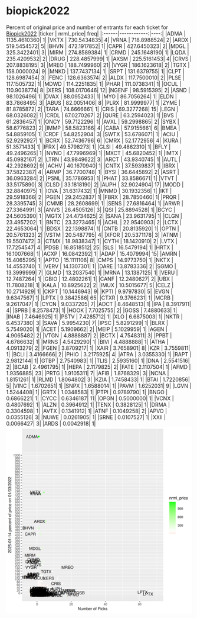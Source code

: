 # biopick2022
Percent of original price and number of entrants for each ticket for [Biopick2022](https://twitter.com/hashtag/Biopick2022)
|ticker |   nrml_price| freq|
|:------|------------:|----:|
|ADMA   | 1135.4610360|    1|
|VKTX   |  730.5434835|    4|
|VRNA   |  718.8988524|    2|
|ARDX   |  519.5454572|    5|
|BHVN   |  472.1917852|    1|
|CAPR   |  427.6450323|    2|
|MDGL   |  325.3422401|    3|
|MIRM   |  274.8589384|    1|
|CRMD   |  245.1648190|    1|
|LQDA   |  235.4209532|    2|
|DRUG   |  228.4857999|    1|
|AXSM   |  225.5161453|    4|
|CRVS   |  207.8838195|    3|
|MREO   |  188.7499960|   21|
|VYGR   |  186.1623618|    2|
|TGTX   |  158.0000024|    9|
|MNKD   |  137.7437134|    1|
|SRPT   |  131.6379755|    1|
|CLPT   |  128.6987454|    3|
|FENC   |  128.6363574|    2|
|ALDX   |  117.7500010|    2|
|PLSE   |  117.1505732|    1|
|MDWD   |  114.2251835|    1|
|PHAR   |  111.0738341|    1|
|OCUL   |  110.9038774|    8|
|XERS   |  108.0170646|   12|
|NGENF  |   98.5915395|    2|
|ASND   |   98.1026496|    1|
|DVAX   |   88.0952433|    1|
|MYO    |   86.7056264|    1|
|ELDN   |   83.7868495|    3|
|ABUS   |   82.0051406|    8|
|PLRX   |   81.9999977|    1|
|ZYME   |   81.8785872|    2|
|TARA   |   74.6666661|    1|
|CRIS   |   69.3277268|   15|
|LEGN   |   68.0326082|    1|
|CRDL   |   67.0270267|    2|
|QURE   |   63.2594023|    1|
|BVS    |   61.2836457|    1|
|ONCY   |   59.7122296|    1|
|AVXL   |   59.2998865|    2|
|SYBX   |   58.6776823|    2|
|IMMP   |   58.5823166|    4|
|CABA   |   57.9155661|    6|
|BMEA   |   54.8859105|    1|
|CRDF   |   54.8252904|    3|
|SWTX   |   53.6786071|    1|
|ACIU   |   52.9292927|    1|
|BCRX   |   52.7436796|    6|
|CMRX   |   52.1772956|    4|
|KURA   |   51.3571433|    1|
|IFRX   |   49.5798273|    1|
|GLSI   |   49.4862310|    1|
|BFLY   |   49.2496265|    1|
|NVNO   |   47.7996969|    1|
|MXCT   |   45.6820452|    1|
|IMTX   |   45.0982167|    2|
|LTRN   |   43.9849622|    3|
|ARCT   |   43.9340745|    1|
|AUTL   |   42.2928692|    9|
|ACHV   |   40.1670940|    1|
|CNTX   |   37.5939837|    1|
|IBRX   |   37.5822387|    4|
|ARMP   |   36.7700748|    1|
|BYSI   |   36.6445892|    2|
|ASRT   |   36.0963284|    2|
|PSNL   |   35.1786953|    1|
|PHAT   |   33.8586671|    1|
|VTVT   |   33.5175890|    3|
|CLSD   |   33.1818190|    2|
|AUPH   |   32.9024904|   17|
|MODD   |   32.8840975|    1|
|IOVA   |   31.6317432|    1|
|MNMD   |   30.1932356|    1|
|IKT    |   29.5918366|    2|
|PGEN   |   29.2452837|    1|
|FBRX   |   28.7850460|    1|
|PRQR   |   28.3395745|    3|
|CMMB   |   28.2608699|    1|
|SENS   |   27.6816464|    1|
|ARWR   |   27.3364991|    3|
|ANVS   |   26.4505126|    3|
|QSI    |   25.8894528|    1|
|BCYC   |   24.5605390|    1|
|MGTX   |   24.4734625|    2|
|SANA   |   23.9631795|    1|
|CLGN   |   23.4957202|    1|
|BNTC   |   23.3273465|    1|
|ACHL   |   22.9540903|    2|
|LCTX   |   22.4653064|    1|
|BDSX   |   22.1398874|    1|
|CNTB   |   20.8135920|    1|
|OPTN   |   20.5761323|    2|
|VSTM   |   20.5487795|    4|
|XFOR   |   20.5371178|    3|
|ATNM   |   19.5507472|    3|
|CTMX   |   18.9838347|    1|
|CYTH   |   18.1420910|    2|
|LVTX   |   17.7254547|    4|
|PDSB   |   16.8518512|   25|
|SLS    |   16.5479194|    1|
|HRTX   |   16.1007668|    1|
|ACXP   |   16.0842392|    1|
|ADAP   |   15.4079994|   15|
|AMRN   |   15.4065295|    1|
|APTO   |   15.1111106|    8|
|CMPS   |   14.9773750|    1|
|NKTX   |   14.4553740|    1|
|VERV   |   14.1307301|    1|
|DARE   |   13.8783336|    2|
|SGMO   |   13.3999999|    7|
|GLMD   |   13.2037540|    1|
|MRNA   |   13.1387125|    1|
|VERU   |   12.7487264|    1|
|GBIO   |   12.4802261|    1|
|CANF   |   12.2480627|    2|
|UBX    |   11.7808218|    1|
|KALA   |   10.8925622|    2|
|IMUX   |   10.5015677|    5|
|CELZ   |   10.2714929|    1|
|CKPT   |   10.1446943|    9|
|KPTI   |    9.9797830|    5|
|EVGN   |    9.6347567|    1|
|LPTX   |    9.3842586|   65|
|CTXR   |    9.3766231|    1|
|MCRB   |    9.2617047|    1|
|CYCN   |    9.0337205|    7|
|ADCT   |    8.4648513|    1|
|IPA    |    8.3917911|    4|
|SPRB   |    8.2578473|    1|
|HOOK   |    7.7025755|    2|
|GOSS   |    7.4880633|    1|
|INAB   |    7.4646925|    1|
|PSTV   |    7.4285712|    1|
|XLO    |    6.6875003|    1|
|NKTR   |    6.4537380|    3|
|SAVA   |    5.9954230|    7|
|IPSC   |    5.8291299|    1|
|BLRX   |    5.7549020|    1|
|ACET   |    5.1909662|    2|
|MEIP   |    5.1029959|    1|
|AGEN   |    4.9065482|    2|
|VTGN   |    4.8888887|    2|
|BCTX   |    4.7548311|    3|
|PPBT   |    4.6786632|    1|
|MRNS   |    4.5429290|    1|
|BIVI   |    4.4888888|    1|
|ATHA   |    4.0913279|    2|
|FGEN   |    3.8709217|    1|
|XAIR   |    3.7658901|    8|
|KZR    |    3.7559811|    1|
|BCLI   |    3.4166666|    2|
|PHIO   |    3.2175925|    4|
|ATRA   |    3.0355330|    1|
|RAPT   |    2.9812144|    1|
|GTBP   |    2.7540983|    1|
|TLIS   |    2.5935160|    1|
|DNA    |    2.5541516|    2|
|BCAB   |    2.4961795|    1|
|HEPA   |    2.1179825|    2|
|FATE   |    2.1107504|    1|
|AFMD   |    1.9356885|   23|
|PRTG   |    1.9105311|    7|
|AFIB   |    1.8768329|    3|
|NCNA   |    1.8151261|    1|
|RLMD   |    1.8064802|    3|
|KZIA   |    1.7458433|    1|
|BTAI   |    1.7220856|    5|
|VINC   |    1.6702651|    1|
|SNPX   |    1.6588014|    1|
|PAVM   |    1.6252031|    9|
|LGVN   |    1.5244408|    1|
|GRTX   |    1.0348583|    1|
|PTPI   |    0.9789790|    1|
|BNGO   |    0.6866221|    1|
|CYCC   |    0.6346187|   11|
|OPGN   |    0.5000000|    1|
|VCNX   |    0.4807692|    1|
|ALZN   |    0.3964912|    1|
|TENX   |    0.3828125|    1|
|DRMA   |    0.3304598|    1|
|AVTX   |    0.1341912|    1|
|ATNF   |    0.1049258|    2|
|APVO   |    0.0355126|    3|
|NUWE   |    0.0261905|    1|
|SRNE   |    0.0107527|    1|
|XXII   |    0.0066427|    3|
|ARDS   |    0.0042918|    1|
![retvspicks](biopicks.png?raw=true)

